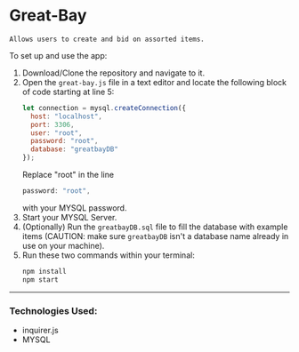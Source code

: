 # Great-Bay

`Allows users to create and bid on assorted items.`



To set up and use the app:
  1. Download/Clone the repository and navigate to it.
  1. Open the `great-bay.js` file in a text editor and locate the following block of code starting at line 5:
      ```javascript
      let connection = mysql.createConnection({
        host: "localhost",
        port: 3306,
        user: "root",
        password: "root",
        database: "greatbayDB"
      });
      ```
      Replace "root" in the line
      ```javascript
      password: "root",
      ```
      with your MYSQL password.
  1. Start your MYSQL Server.
  1. (Optionally) Run the `greatbayDB.sql` file to fill the database with example items (CAUTION: make sure `greatbayDB` isn't a database name already in use on your machine).
  1. Run these two commands within your terminal:
      ```bash
      npm install
      npm start
      ```
---
### Technologies Used:
* inquirer.js
* MYSQL